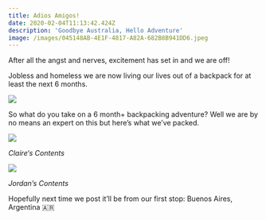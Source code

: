 ```yaml
---
title: Adios Amigos!
date: 2020-02-04T11:13:42.424Z
description: 'Goodbye Australia, Hello Adventure'
image: /images/045148AB-4E1F-4817-A82A-682B8B941DD6.jpeg
---
```

After all the angst and nerves, excitement has set in and we are off! 

Jobless and homeless we are now living our lives out of a backpack for at least the next 6 months.

![](/images/E67DCB99-AB75-4375-A711-BD8CBC77B0BB.jpeg)

So what do you take on a 6 month+ backpacking adventure? Well we are by no means an expert on this but here’s what we’ve packed. 

![](/images/6349B8B1-9566-4FD8-9E7B-464BE80CCBE4.jpeg)

*Claire‘s Contents*

![](/images/73996BD4-0090-4F87-B5A1-0DCEF70244CC.jpeg)

*Jordan’s Contents*

Hopefully next time we post it’ll be from our first stop: Buenos Aires, Argentina 🇦🇷

